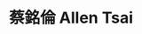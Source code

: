 ---
chinese_name: 蔡銘倫
english_name: Allen Tsai
title: 蔡銘倫 Allen Tsai
id: allentsai
collection: members
type: full-time research assitant
position: Full-time Research Assistant
department: 123
image_path: https://source.unsplash.com/collection/139386/600x600?a=.png
collection: members
photo: bio-photo.jpg
blurb: 123
---
